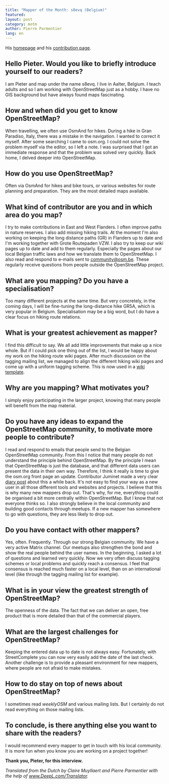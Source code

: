 ```yaml
---
title: "Mapper of the Month: s8evq (Belgium)"
featured:
layout: post
category: motm
author: Pierre Parmentier
lang: en
---
```


His [homepage](https://www.openstreetmap.org/user/uuu) and his [contribution page](https://hdyc.neis-one.org/?uuu).

## Hello Pieter. Would you like to briefly introduce yourself to our readers?
I am Pieter and map under the name s8evq. I live in Aalter, Belgium. I teach adults and so I am working with OpenStreetMap just as a hobby. I have no GIS background but have always found maps fascinating.

## How and when did you get to know OpenStreetMap?
When travelling, we often use OsmAnd for hikes. During a hike in Gran Paradiso, Italy, there was a mistake in the navigation. I wanted to correct it myself. After some searching I came to osm.org. I could not solve the problem myself via the editor, so I left a note. I was surprised that I got an immediate response and that the problem was solved very quickly. Back home, I delved deeper into OpenStreetMap.

## How do you use OpenStreetMap?
Often via OsmAnd for hikes and bike tours, or various websites for route planning and preparation. They are the most detailed maps available.

## What kind of contributor are you and in which area do you map?
I try to make contributions in East and West Flanders. I often improve paths in nature reserves. I also add missing hiking trails. At the moment I'm also working on keeping the long distance paths (GR) in Flanders up to date and I'm working together with Grote Routepaden VZW. I also try to keep our wiki pages up to date and add to them regularly. Especially the pages about our local Belgian traffic laws and how we translate them to OpenStreetMap. I also read and respond to e-mails sent to community@osm.be. These regularly receive questions from people outside the OpenStreetMap project.

## What are you mapping? Do you have a specialisation?
Too many different projects at the same time. But very concretely, in the coming days, I will be fine-tuning the long-distance hike GR5A, which is very popular in Belgium. Specialisation may be a big word, but I do have a clear focus on hiking route relations.

## What is your greatest achievement as mapper?
I find this difficult to say. We all add little improvements that make up a nice whole. But if I could pick one thing out of the list, I would be happy about my work on the hiking route wiki pages. After much discussion on the tagging mailing list, we managed to align the different hiking wiki pages and come up with a uniform tagging scheme. This is now used in a [wiki template](https://wiki.openstreetmap.org/wiki/Hiking#Tags_of_the_relation). 

## Why are you mapping? What motivates you?
I simply enjoy participating in the larger project, knowing that many people will benefit from the map material.

## Do you have any ideas to expand the OpenStreetMap community, to motivate more people to contribute?
I read and respond to emails that people send to the Belgian OpenStreetMap community. From this I notice that many people do not understand the principle behind OpenStreetMap. By the principle I mean that OpenStreetMap is just the database, and that different data users can present the data in their own way. Therefore, I think it really is time to give the osm.org front page an update. Contributor Juminet made a very clear [diary post](https://www.openstreetmap.org/user/juminet/diary/391470) about this a while back. It's not easy to find your way as a new user in all those different tools and websites and projects. I believe that this is why many new mappers drop out. That's why, for me, everything could be organised a bit more centrally within OpenStreetMap. But I know that not everyone thinks so.
I also strongly believe in the local community and building good contacts through meetups. If a new mapper has somewhere to go with questions, they are less likely to drop out.

## Do you have contact with other mappers?
Yes, often. Frequently. Through our strong Belgian community. We have a very active Matrix channel. Our meetups also strengthen the bond and show the real people behind the user names. In the beginning, I asked a lot of questions and learned very quickly. Now we very often discuss tagging schemes or local problems and quickly reach a consensus. I feel that consensus is reached much faster on a local level, than on an international level (like through the tagging mailing list for example).

## What is in your view the greatest strength of OpenStreetMap?
The openness of the data. The fact that we can deliver an open, free product that is more detailed than that of the commercial players.

## What are the largest challenges for OpenStreetMap?
Keeping the entered data up to date is not always easy. Fortunately, with StreetComplete you can now very easily add the date of the last check. Another challenge is to provide a pleasant environment for new mappers, where people are not afraid to make mistakes.

## How to do stay on top of news about OpenStreetMap?
I sometimes read _weeklyOSM_ and various mailing lists. But I certainly do not read everything on those mailing lists.

## To conclude, is there anything else you want to share with the readers?
I would recommend every mapper to get in touch with his local community. It is more fun when you know you are working on a project together!

**Thank you, Pieter, for this interview.**

*Translated from the Dutch by Claire Muyllaert and Pierre Parmentier with the help of www.DeepL.com/Translator.*
